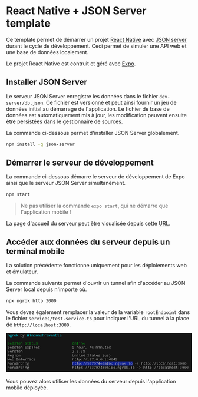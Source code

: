 # React Native + JSON Server template

Ce template permet de démarrer un projet [React Native](https://reactnative.dev/) avec [JSON server](https://github.com/typicode/json-server) durant le cycle de développement. Ceci permet de simuler une API web et une base de données localement.

Le projet React Native est contruit et géré avec [Expo](https://expo.io/).

## Installer JSON Server

Le serveur JSON Server enregistre les données dans le fichier `dev-server/db.json`. Ce fichier est versionné et peut ainsi fournir un jeu de données initial au démarrage de l'application. Le fichier de base de données est automatiquement mis à jour, les modification peuvent ensuite être persistées dans le gestionnaire de sources.

La commande ci-dessous permet d'installer JSON Server globalement.

```bash
npm install -g json-server
```

## Démarrer le serveur de développement

La commande ci-dessous démarre le serveur de développement de Expo ainsi que le serveur JSON Server simultanément.

```bash
npm start
```

> Ne pas utiliser la commande `expo start`, qui ne démarre que l'application mobile !

La page d'accueil du serveur peut être visualisée depuis cette [URL](http://localhost:3000/).

## Accéder aux données du serveur depuis un terminal mobile

La solution précédente fonctionne uniquement pour les déploiements web et émulateur.

La commande suivante permet d'ouvrir un tunnel afin d'accéder au JSON Server local depuis n'importe où.

```bash
npx ngrok http 3000
```

Vous devez également remplacer la valeur de la variable `rootEndpoint` dans le fichier `services/test.service.ts` pour indiquer l'URL du tunnel à la place de `http://localhost:3000`.

![ngrok example](ngrok-tunnel.png)

Vous pouvez alors utiliser les données du serveur depuis l'application mobile déployée.
